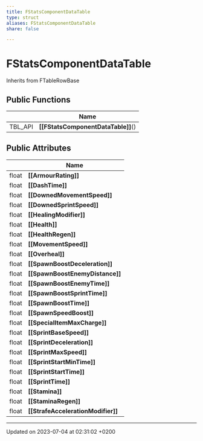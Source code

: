 ```yaml
---
title: FStatsComponentDataTable
type: struct
aliases: FStatsComponentDataTable
share: false

---
```


# FStatsComponentDataTable





Inherits from FTableRowBase

## Public Functions

|                | Name           |
| -------------- | -------------- |
| TBL_API | **[[FStatsComponentDataTable]]**() |

## Public Attributes

|                | Name           |
| -------------- | -------------- |
| float | **[[ArmourRating]]**  |
| float | **[[DashTime]]**  |
| float | **[[DownedMovementSpeed]]**  |
| float | **[[DownedSprintSpeed]]**  |
| float | **[[HealingModifier]]**  |
| float | **[[Health]]**  |
| float | **[[HealthRegen]]**  |
| float | **[[MovementSpeed]]**  |
| float | **[[Overheal]]**  |
| float | **[[SpawnBoostDeceleration]]**  |
| float | **[[SpawnBoostEnemyDistance]]**  |
| float | **[[SpawnBoostEnemyTime]]**  |
| float | **[[SpawnBoostSprintTime]]**  |
| float | **[[SpawnBoostTime]]**  |
| float | **[[SpawnSpeedBoost]]**  |
| float | **[[SpecialItemMaxCharge]]**  |
| float | **[[SprintBaseSpeed]]**  |
| float | **[[SprintDeceleration]]**  |
| float | **[[SprintMaxSpeed]]**  |
| float | **[[SprintStartMinTime]]**  |
| float | **[[SprintStartTime]]**  |
| float | **[[SprintTime]]**  |
| float | **[[Stamina]]**  |
| float | **[[StaminaRegen]]**  |
| float | **[[StrafeAccelerationModifier]]**  |

-------------------------------

Updated on 2023-07-04 at 02:31:02 +0200